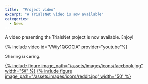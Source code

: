 ```yaml
---
title:  "Project video"
excerpt: "A TrialsNet video is now available"
categories: 
  - News
---
```


A video presenting the TrialsNet project is now available. Enjoy!

{% include video id="VWiy1QGOGIA" provider="youtube"%}

Sharing is caring:

[{% include figure image_path="/assets/images/icons/facebook.jpg" width="50" %}](https://www.facebook.com/sharer.php?u=https://trialsnet.eu/news/project-video/) [{% include figure image_path="/assets/images/icons/reddit.jpg"  width="50" %}](https://reddit.com/submit?url=https://trialsnet.eu/news/project-video/&title=TrialsNet)
